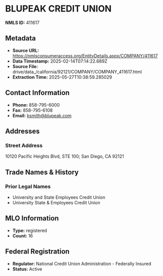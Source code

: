 # BLUPEAK CREDIT UNION

**NMLS ID:** 411617

## Metadata
- **Source URL:** https://nmlsconsumeraccess.org/EntityDetails.aspx/COMPANY/411617
- **Data Timestamp:** 2025-02-14T07:14:22.689Z
- **Source File:** drive/data_/california/92121/COMPANY/COMPANY_411617.html
- **Extraction Time:** 2025-05-27T10:38:59.285029

## Contact Information
- **Phone:** 858-795-6000
- **Fax:** 858-795-6108
- **Email:** ksmith@blupeak.com

## Addresses
### Street Address
10120 Pacific Heights Blvd, STE 100; San Diego, CA 92121

## Trade Names & History
### Prior Legal Names
- University and State Employees Credit Union
- University State & Employees Credit Union

## MLO Information
- **Type:** registered
- **Count:** 16

## Federal Registration
- **Regulator:** National Credit Union Administration - Federally Insured
- **Status:** Active
